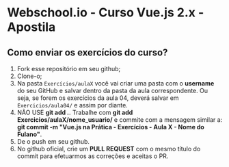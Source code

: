 # Webschool.io - Curso Vue.js 2.x - Apostila


## Como enviar os exercícios do curso?

1. Fork esse repositório em seu github;  
2. Clone-o;  
3. Na pasta `Exercícios/aulaX` você vai criar uma pasta com o **username** do seu GitHub e salvar dentro da pasta da aula correspondente. Ou seja, se forem os exercícios da aula 04, deverá salvar em `Exercicios/aula04/` e assim por diante.  
4. NÃO USE **git add .**. Trabalhe com **git add Exercicios/aulaX/nome_usuario/** e commite com a mensagem similar a: **git commit -m "Vue.js na Prática - Exercícios - Aula X - Nome do Fulano"**.  
5. De o push em seu github.  
6. No github oficial, crie um **PULL REQUEST** com o mesmo título do commit para efetuarmos as correções e aceitas o PR.

